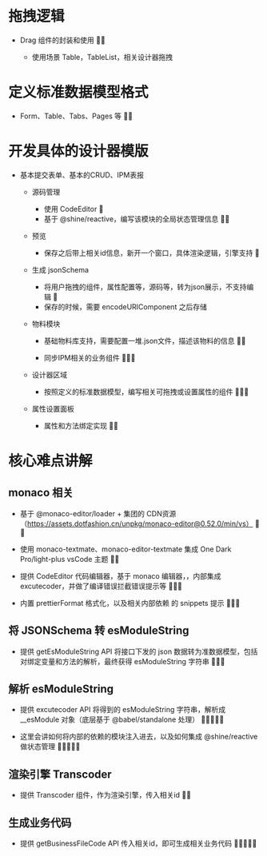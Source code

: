 # 拖拽逻辑

- Drag 组件的封装和使用 🌟🌟

  - 使用场景 Table，TableList，相关设计器拖拽

# 定义标准数据模型格式

- Form、Table、Tabs、Pages 等 🌟🌟

# 开发具体的设计器模版

- 基本提交表单、基本的CRUD、IPM表报

  - 源码管理 

    - 使用 CodeEditor 🌟
    - 基于 @shine/reactive，编写该模块的全局状态管理信息 🌟🌟

  - 预览

    - 保存之后带上相关id信息，新开一个窗口，具体渲染逻辑，引擎支持 🌟

  - 生成 jsonSchema

    - 将用户拖拽的组件，属性配置等，源码等，转为json展示，不支持编辑 🌟
    - 保存的时候，需要 encodeURIComponent 之后存储

  - 物料模块

    - 基础物料库支持，需要配置一堆.json文件，描述该物料的信息 🌟🌟

    - 同步IPM相关的业务组件 🌟🌟🌟

  - 设计器区域

    - 按照定义的标准数据模型，编写相关可拖拽或设置属性的组件 🌟🌟🌟

  - 属性设置面板

    - 属性和方法绑定实现 🌟🌟


# 核心难点讲解

## monaco 相关 

  - 基于 @monaco-editor/loader + 集团的 CDN资源（https://assets.dotfashion.cn/unpkg/monaco-editor@0.52.0/min/vs） 🌟🌟

  - 使用 monaco-textmate、monaco-editor-textmate 集成 One Dark Pro/light-plus vsCode 主题 🌟🌟

  - 提供 CodeEditor 代码编辑器，基于 monaco 编辑器，，内部集成 excutecoder，并做了编译错误拦截错误提示等 🌟🌟🌟

  - 内置 prettierFormat 格式化，以及相关内部依赖 的 snippets 提示 🌟🌟🌟

## 将 JSONSchema 转 esModuleString

  - 提供 getEsModuleString API 将接口下发的 json 数据转为准数据模型，包括对绑定变量和方法的解析，最终获得 esModuleString 字符串 🌟🌟🌟

## 解析 esModuleString

  - 提供 excutecoder API 将得到的 esModuleString 字符串，解析成 __esModule 对象（底层基于 @babel/standalone 处理） 🌟🌟🌟🌟🌟

  - 这里会讲如何将内部的依赖的模块注入进去，以及如何集成 @shine/reactive 做状态管理 🌟🌟🌟🌟🌟

## 渲染引擎 Transcoder

  - 提供 Transcoder 组件，作为渲染引擎，传入相关id 🌟🌟

## 生成业务代码 
 
 - 提供 getBusinessFileCode API 传入相关id，即可生成相关业务代码 🌟🌟🌟🌟🌟
